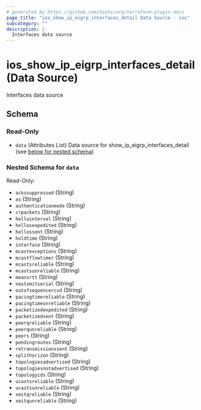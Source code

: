 ```yaml
---
# generated by https://github.com/hashicorp/terraform-plugin-docs
page_title: "ios_show_ip_eigrp_interfaces_detail Data Source - ios"
subcategory: ""
description: |-
  Interfaces data source
---
```


# ios_show_ip_eigrp_interfaces_detail (Data Source)

Interfaces data source



<!-- schema generated by tfplugindocs -->
## Schema

### Read-Only

- `data` (Attributes List) Data source for show_ip_eigrp_interfaces_detail (see [below for nested schema](#nestedatt--data))

<a id="nestedatt--data"></a>
### Nested Schema for `data`

Read-Only:

- `ackssuppressed` (String)
- `as` (String)
- `authenticationmode` (String)
- `crpackets` (String)
- `hellointerval` (String)
- `hellosexpedited` (String)
- `hellossent` (String)
- `holdtime` (String)
- `interface` (String)
- `mcastexceptions` (String)
- `mcastflowtimer` (String)
- `mcastsreliable` (String)
- `mcastsunreliable` (String)
- `meansrtt` (String)
- `nextxmitserial` (String)
- `outofsequencercvd` (String)
- `pacingtimereliable` (String)
- `pacingtimeunreliable` (String)
- `packetizedexpedited` (String)
- `packetizedsent` (String)
- `peerqreliable` (String)
- `peerqunreliable` (String)
- `peers` (String)
- `pendingroutes` (String)
- `retransmissionssent` (String)
- `splithorizon` (String)
- `topologiesadvertised` (String)
- `topologiesnotadvertised` (String)
- `topologyids` (String)
- `ucastsreliable` (String)
- `ucastsunreliable` (String)
- `xmitqreliable` (String)
- `xmitqunreliable` (String)
